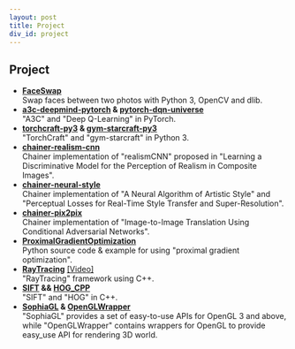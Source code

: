 ```yaml
---
layout: post
title: Project
div_id: project
---
```


## Project
* **[FaceSwap](https://github.com/wuhuikai/FaceSwap)**    
  Swap faces between two photos with Python 3, OpenCV and dlib.
* **[a3c-deepmind-pytorch](https://github.com/wuhuikai/a3c-deepmind-pytorch) & [pytorch-dqn-universe](https://github.com/wuhuikai/pytorch-dqn-universe)**        
  "A3C" and "Deep Q-Learning" in PyTorch.
* **[torchcraft-py3](https://github.com/wuhuikai/torchcraft-py3) & [gym-starcraft-py3](https://github.com/wuhuikai/gym-starcraft-py3)**   
  "TorchCraft" and "gym-starcraft" in Python 3.
* **[chainer-realism-cnn](https://github.com/wuhuikai/chainer-realism-cnn)**    
  Chainer implementation of "realismCNN" proposed in "Learning a Discriminative Model for the Perception of Realism in Composite Images".
* **[chainer-neural-style](https://github.com/wuhuikai/chainer-neural-style)**    
  Chainer implementation of "A Neural Algorithm of Artistic Style" and "Perceptual Losses for Real-Time Style Transfer and Super-Resolution".
* **[chainer-pix2pix](https://github.com/wuhuikai/chainer-pix2pix)**   
  Chainer implementation of "Image-to-Image Translation Using Conditional Adversarial Networks".
* **[ProximalGradientOptimization](https://github.com/wuhuikai/ProximalGradientOptimization)**    
  Python source code & example for using "proximal gradient optimization".
* **[RayTracing](https://github.com/wuhuikai/RayTracing)** [[Video]](http://v.youku.com/v_show/id_XMTU3MTE3NzI4NA==.html?spm=a2h3j.8428770.3416059.1)       
  "RayTracing" framework using C++.   
* **[SIFT](https://github.com/wuhuikai/SIFT) && [HOG_CPP](https://github.com/wuhuikai/HOG_CPP)**     
  "SIFT" and "HOG" in C++.
* **[SophiaGL](https://github.com/wuhuikai/SophiaGL) & [OpenGLWrapper](https://github.com/wuhuikai/OpenGLWrapper)**   
  "SophiaGL" provides a set of easy-to-use APIs for OpenGL 3 and above, while "OpenGLWrapper" contains wrappers for OpenGL to provide easy_use API for rendering 3D world.
